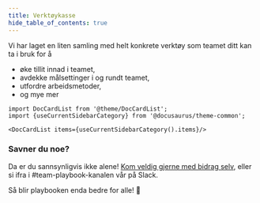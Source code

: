 ```yaml
---
title: Verktøykasse
hide_table_of_contents: true
---
```


Vi har laget en liten samling med helt konkrete verktøy som teamet ditt kan ta i bruk for å 
- øke tillit innad i teamet, 
- avdekke målsettinger i og rundt teamet,
- utfordre arbeidsmetoder, 
- og mye mer

```mdx-code-block
import DocCardList from '@theme/DocCardList';
import {useCurrentSidebarCategory} from '@docusaurus/theme-common';

<DocCardList items={useCurrentSidebarCategory().items}/>
```

### Savner du noe?

Da er du sannsynligvis ikke alene! [Kom veldig gjerne med bidrag selv](https://github.com/holene/team-playbook),
eller si ifra i #team-playbook-kanalen vår på Slack. 

Så blir playbooken enda bedre for alle! 🥰